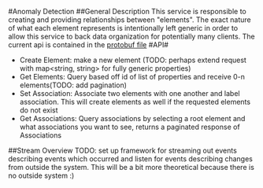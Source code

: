 #Anomaly Detection
##General Description 
This service is responsible to creating and providing relationships between "elements".  The exact nature of what each element
represents is intentionally left generic in order to allow this service to back data organization for potentially many clients.
The current api is contained in the [protobuf file](src/main/protobuf/associations/association_service.proto)
#API#
- Create Element: make a new element (TODO: perhaps extend request with map<string, string> for fully generic properties)
- Get Elements: Query based off id of list of properties and receive 0-n elements(TODO: add pagination)
- Set Association: Associate two elements with one another and label association.  This will create elements as well if the 
requested elements do not exist
- Get Associations: Query associations by selecting a root element and what associations you want to see, returns a paginated 
response of Associations

##Stream Overview
TODO: set up framework for streaming out events describing events which occurred and listen for events describing changes from outside the system.
This will be a bit more theoretical because there is no outside system :)
